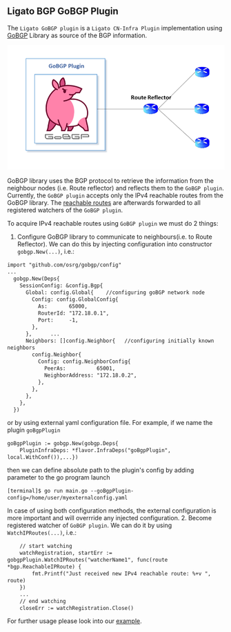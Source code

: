 ## Ligato BGP GoBGP Plugin

The `Ligato GoBGP plugin` is a `Ligato CN-Infra Plugin` implementation using [GoBGP](https://github.com/osrg/gobgp) Library as source of the BGP information. 

![arch](../../docs/imgs/gobgpplugin.png "High Level Architecture of GoBGP plugin")

GoBGP library uses the BGP protocol to retrieve the information from the neighbour nodes (i.e. Route reflector) and reflects them to the `GoBGP plugin`. Currently, the `GoBGP plugin` accepts only the IPv4 reachable routes from the GoBGP library. The [reachable routes](../bgp_api.go) are afterwards forwarded to all registered watchers of the `GoBGP plugin`.

To acquire IPv4 reachable routes using `GoBGP plugin` we must do 2 things:
1. Configure GoBGP library to communicate to neighbours(i.e. to Route Reflector). We can do this by injecting configuration into constructor `gobgp.New(...)`, i.e.:
```
import "github.com/osrg/gobgp/config"
...
  gobgp.New(Deps{
    SessionConfig: &config.Bgp{
	  Global: config.Global{    //configuring goBGP network node
	    Config: config.GlobalConfig{
	      As:       65000,
	      RouterId: "172.18.0.1",
	      Port:     -1,
	    },
	  },      ...
      Neighbors: []config.Neighbor{   //configuring initially known neighbors
        config.Neighbor{
          Config: config.NeighborConfig{
            PeerAs:          65001,
            NeighborAddress: "172.18.0.2",
          },
        },
      },
    },
  })
```
or by using external yaml configuration file. For example, if we name the plugin `goBgpPlugin`
```
goBgpPlugin := gobgp.New(gobgp.Deps{
    PluginInfraDeps: *flavor.InfraDeps("goBgpPlugin", local.WithConf()),...})
```
then we can define absolute path to the plugin's config by adding parameter to the go program launch 
```
[terminal]$ go run main.go --goBgpPlugin-config=/home/user/myexternalconfig.yaml
```
In case of using both configuration methods, the external configuration is more important and will overrride any injected configuration.
2. Become registered watcher of `GoBGP plugin`. We can do it by using `WatchIPRoutes(...)`, i.e.:
```
	// start watching
	watchRegistration, startErr := gobgpPlugin.WatchIPRoutes("watcherName1", func(route *bgp.ReachableIPRoute) {
		fmt.Printf("Just received new IPv4 reachable route: %+v ", route)
	})
	...
	// end watching
	closeErr := watchRegistration.Close()
```

For further usage please look into our [example](https://github.com/ligato/bgp-agent/tree/master/examples/gobgp_watch_plugin).
